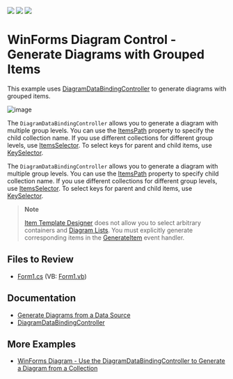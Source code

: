 <!-- default badges list -->
![](https://img.shields.io/endpoint?url=https://codecentral.devexpress.com/api/v1/VersionRange/739405451/22.2.3%2B)
[![](https://img.shields.io/badge/Open_in_DevExpress_Support_Center-FF7200?style=flat-square&logo=DevExpress&logoColor=white)](https://supportcenter.devexpress.com/ticket/details/T1209567)
[![](https://img.shields.io/badge/📖_How_to_use_DevExpress_Examples-e9f6fc?style=flat-square)](https://docs.devexpress.com/GeneralInformation/403183)
<!-- default badges end -->

# WinForms Diagram Control - Generate Diagrams with Grouped Items

This example uses [DiagramDataBindingController](https://docs.devexpress.com/WindowsForms/DevExpress.XtraDiagram.DiagramDataBindingController) to generate diagrams with grouped items.

![image](https://github.com/DevExpress-Examples/winforms-generate-diagram-with-grouped-items/assets/65009440/ec0253b7-d658-4e12-b98d-dfd94e2c06db)

The `DiagramDataBindingController` allows you to generate a diagram with multiple group levels. You can use the [ItemsPath](https://docs.devexpress.com/WindowsForms/DevExpress.XtraDiagram.DiagramDataBindingControllerBase.ItemsPath) property to specify the child collection name. If you use different collections for different group levels, use [ItemsSelector](https://docs.devexpress.com/WindowsForms/DevExpress.XtraDiagram.DiagramDataBindingControllerBase.ItemsSelector). To select keys for parent and child items, use [KeySelector](https://docs.devexpress.com/WindowsForms/DevExpress.XtraDiagram.DiagramDataBindingControllerBase.KeySelector).

The `DiagramDataBindingController` allows you to generate a diagram with multiple group levels. You can use the [ItemsPath](https://docs.devexpress.com/WindowsForms/DevExpress.XtraDiagram.DiagramDataBindingControllerBase.ItemsPath) property to specify child collection name. If you use different collections for different group levels, use [ItemsSelector](https://docs.devexpress.com/WindowsForms/DevExpress.XtraDiagram.DiagramDataBindingControllerBase.ItemsSelector). To select keys for parent and child items, use [KeySelector](https://docs.devexpress.com/WindowsForms/DevExpress.XtraDiagram.DiagramDataBindingControllerBase.KeySelector).

> **Note**
>
> [Item Template Designer](https://docs.devexpress.com/WindowsForms/117683/controls-and-libraries/diagrams/data-binding-functionality/item-template-designer) does not allow you to select arbitrary containers and [Diagram Lists](https://docs.devexpress.com/WindowsForms/DevExpress.XtraDiagram.DiagramList). You must explicitly generate corresponding items in the [GenerateItem](https://docs.devexpress.com/WindowsForms/DevExpress.XtraDiagram.DiagramDataBindingControllerBase.GenerateItem) event handler.

## Files to Review

- [Form1.cs](./CS/DiagramDataControllerBehavior/Form1.cs) (VB: [Form1.vb](./VB/DiagramDataControllerBehavior/Form1.vb))

## Documentation

* [Generate Diagrams from a Data Source](https://docs.devexpress.com/WindowsForms/117681/controls-and-libraries/diagrams/data-binding-functionality)
* [DiagramDataBindingController](https://docs.devexpress.com/WindowsForms/DevExpress.XtraDiagram.DiagramDataBindingController)

## More Examples

* [WinForms Diagram - Use the DiagramDataBindingController to Generate a Diagram from a Collection](https://github.com/DevExpress-Examples/how-to-generate-a-diagram-from-a-collection-using-diagramdatabindingcontroller-t477927)
